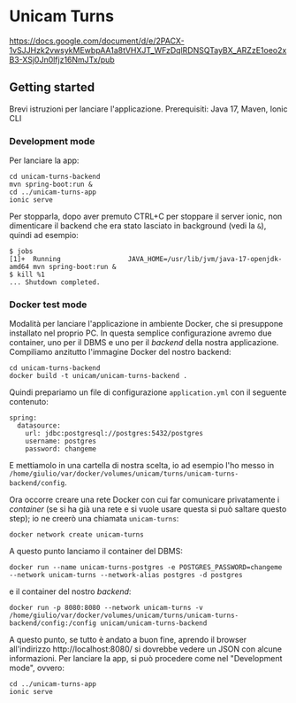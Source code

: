 # Unicam Turns

https://docs.google.com/document/d/e/2PACX-1vSJJHzk2vwsykMEwbpAA1a8tVHXJT_WFzDqlRDNSQTayBX_ARZzE1oeo2xB3-XSj0Jn0lfjz16NmJTx/pub

## Getting started

Brevi istruzioni per lanciare l'applicazione.
Prerequisiti: Java 17, Maven, Ionic CLI

### Development mode

Per lanciare la app:

```
cd unicam-turns-backend
mvn spring-boot:run &
cd ../unicam-turns-app
ionic serve
```

Per stopparla, dopo aver premuto CTRL+C per stoppare il server ionic, non dimenticare il backend che era stato lasciato in background (vedi la `&`), quindi ad esempio:

```
$ jobs
[1]+  Running                 JAVA_HOME=/usr/lib/jvm/java-17-openjdk-amd64 mvn spring-boot:run &
$ kill %1
... Shutdown completed.

```

### Docker test mode

Modalità per lanciare l'applicazione in ambiente Docker, che si presuppone installato nel proprio PC. In questa semplice configurazione avremo due container, uno per il DBMS e uno per il _backend_ della nostra applicazione. Compiliamo anzitutto l'immagine Docker del nostro backend:

```
cd unicam-turns-backend
docker build -t unicam/unicam-turns-backend .
```

Quindi prepariamo un file di configurazione `application.yml` con il seguente contenuto:

```
spring:
  datasource:
    url: jdbc:postgresql://postgres:5432/postgres
    username: postgres
    password: changeme
```

E mettiamolo in una cartella di nostra scelta, io ad esempio l'ho messo in `/home/giulio/var/docker/volumes/unicam/turns/unicam-turns-backend/config`.

Ora occorre creare una rete Docker con cui far comunicare privatamente i _container_ (se si ha già una rete e si vuole usare questa si può saltare questo step); io ne creerò una chiamata `unicam-turns`:

```
docker network create unicam-turns
```
A questo punto lanciamo il container del DBMS:

```
docker run --name unicam-turns-postgres -e POSTGRES_PASSWORD=changeme --network unicam-turns --network-alias postgres -d postgres
```

e il container del nostro _backend_:

```
docker run -p 8080:8080 --network unicam-turns -v /home/giulio/var/docker/volumes/unicam/turns/unicam-turns-backend/config:/config unicam/unicam-turns-backend
```

A questo punto, se tutto è andato a buon fine, aprendo il browser all'indirizzo http://localhost:8080/ si dovrebbe vedere un JSON con alcune informazioni. Per lanciare la app, si può procedere come nel "Development mode", ovvero:

```
cd ../unicam-turns-app
ionic serve
```


